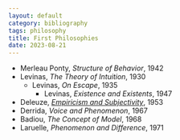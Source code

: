 ```yaml
---
layout: default
category: bibliography
tags: philosophy
title: First Philosophies
date: 2023-08-21
---
```


* Merleau Ponty, *Structure of Behavior*, 1942
* Levinas, *The Theory of Intuition*, 1930
  * Levinas, *On Escape*, 1935
    * Levinas, *Existence and Existents*, 1947
* Deleuze, [*Empiricism and Subjectivity*](https://www.steinea.ca/2023/03/29/deleuze-empiricism-and-subjectivity), 1953
* Derrida, *Voice and Phenomenon*, 1967
* Badiou, *The Concept of Model*, 1968
* Laruelle, *Phenomenon and Difference*, 1971
